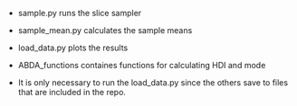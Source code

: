 * sample.py runs the slice sampler  
* sample_mean.py calculates the sample means
* load_data.py plots the results  
* ABDA_functions containes functions for calculating HDI and mode 

* It is only necessary to run the load_data.py since the others save to files that are included in the repo.
